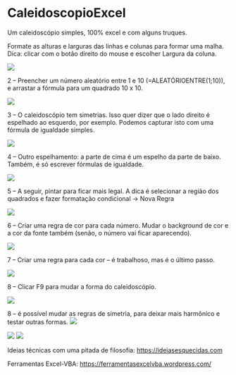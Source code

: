 # CaleidoscopioExcel
Um caleidoscópio simples, 100% excel e com alguns truques.

Formate as alturas e larguras das linhas e colunas para formar uma malha. Dica: clicar com o botão direito do mouse e escolher Largura da coluna.

![](https://ferramentasexcelvba.files.wordpress.com/2019/08/calei01.png)

2 – Preencher um número aleatório entre 1 e 10 (=ALEATÓRIOENTRE(1;10)), e arrastar a fórmula para um quadrado 10 x 10.

![](https://ferramentasexcelvba.files.wordpress.com/2019/08/calei02.jpg?w=656)

3 – O caleidoscópio tem simetrias. Isso quer dizer que o lado direito é espelhado ao esquerdo, por exemplo. Podemos capturar isto com uma fórmula de igualdade simples.

![](https://ferramentasexcelvba.files.wordpress.com/2019/08/calei03.png)


4 – Outro espelhamento: a parte de cima é um espelho da parte de baixo. Também, é só escrever fórmulas de igualdade.

![](https://ferramentasexcelvba.files.wordpress.com/2019/08/calei04.png)


5 – A seguir, pintar para ficar mais legal. A dica é selecionar a região dos quadrados e fazer formatação condicional -> Nova Regra

![](https://ferramentasexcelvba.files.wordpress.com/2019/08/calei05.png)

6 – Criar uma regra de cor para cada número. Mudar o background de cor e a cor da fonte também (senão, o número vai ficar aparecendo).


![](https://ferramentasexcelvba.files.wordpress.com/2019/08/calei06.jpg)


7 – Criar uma regra para cada cor – é trabalhoso, mas é o último passo.

![](https://ferramentasexcelvba.files.wordpress.com/2019/08/calei07.png)


8 – Clicar F9 para mudar a forma do caleidoscópio.

![](https://ferramentasexcelvba.files.wordpress.com/2019/08/calei08.png)


8 – é possível mudar as regras de simetria, para deixar mais harmônico e testar outras formas.
![](https://ferramentasexcelvba.files.wordpress.com/2019/08/calei09.png)

![](https://ferramentasexcelvba.files.wordpress.com/2019/08/calei10.png)
![](https://ferramentasexcelvba.files.wordpress.com/2019/08/calei11.png)

Ideias técnicas com uma pitada de filosofia: https://ideiasesquecidas.com

Ferramentas Excel-VBA: https://ferramentasexcelvba.wordpress.com/
